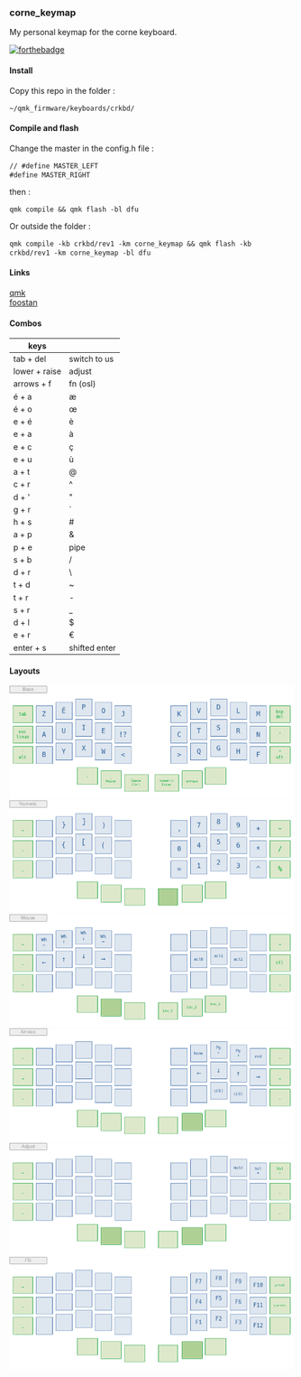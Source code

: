 ### corne_keymap

My personal keymap for the corne keyboard.

[![forthebadge](https://forthebadge.com/images/badges/built-with-love.svg)](https://forthebadge.com)


#### Install

Copy this repo in the folder :

    ~/qmk_firmware/keyboards/crkbd/

#### Compile and flash

Change the master in the config.h file :

    // #define MASTER_LEFT
    #define MASTER_RIGHT

then :

    qmk compile && qmk flash -bl dfu

Or outside the folder :

    qmk compile -kb crkbd/rev1 -km corne_keymap && qmk flash -kb crkbd/rev1 -km corne_keymap -bl dfu

#### Links

[qmk](https://docs.qmk.fm/#/)  
[foostan](https://github.com/foostan/crkbd)

#### Combos

|      keys        |                        |
|------------------|------------------------|
|   tab + del      |   switch to us         |
|   lower + raise  |   adjust               |
|   arrows + f     |   fn (osl)             |
|   é + a          |   æ                    |
|   é + o          |   œ                    |
|   e + é          |   è                    |
|   e + a          |   à                    |
|   e + c          |   ç                    |
|   e + u          |   ù                    |
|   a + t          |   @                    |
|   c + r          |   ^                    |
|   d + '          |   "                    |
|   g + r          |   `                    |
|   h + s          |   #                    |
|   a + p          |   &                    |
|   p + e          |   pipe                 |
|   s + b          |   /                    |
|   d + r          |   \                    |
|   t + d          |   ~                    |
|   t + r          |   -                    |
|   s + r          |   _                    |
|   d + l          |   $                    |
|   e + r          |   €                    |
|   enter + s      |   shifted enter        |

#### Layouts

![base](https://raw.githubusercontent.com/FLinguenheld/corne_keymap/main/images/base.png "layout")  
![numeric](https://raw.githubusercontent.com/FLinguenheld/corne_keymap/main/images/numeric.png "layout")  
![mouse](https://raw.githubusercontent.com/FLinguenheld/corne_keymap/main/images/mouse.png "layout")  
![arrows](https://raw.githubusercontent.com/FLinguenheld/corne_keymap/main/images/arrows.png "layout")  
![adjust](https://raw.githubusercontent.com/FLinguenheld/corne_keymap/main/images/adjust.png "layout")  
![fn](https://raw.githubusercontent.com/FLinguenheld/corne_keymap/main/images/fn.png "layout")  
